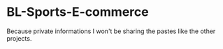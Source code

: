 # BL-Sports-E-commerce
Because private informations I won't be sharing the pastes like the other projects.
